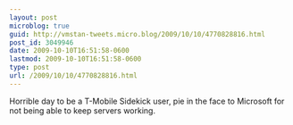 ```yaml
---
layout: post
microblog: true
guid: http://vmstan-tweets.micro.blog/2009/10/10/4770828816.html
post_id: 3049946
date: 2009-10-10T16:51:58-0600
lastmod: 2009-10-10T16:51:58-0600
type: post
url: /2009/10/10/4770828816.html
---
```

Horrible day to be a T-Mobile Sidekick user, pie in the face to Microsoft for not being able to keep servers working.
